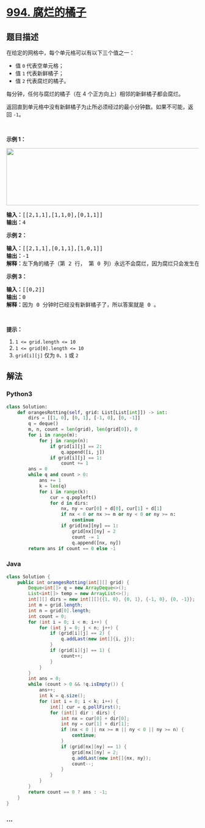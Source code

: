 # [994. 腐烂的橘子](https://leetcode-cn.com/problems/rotting-oranges)



## 题目描述

<!-- 这里写题目描述 -->

<p>在给定的网格中，每个单元格可以有以下三个值之一：</p>

<ul>
	<li>值&nbsp;<code>0</code>&nbsp;代表空单元格；</li>
	<li>值&nbsp;<code>1</code>&nbsp;代表新鲜橘子；</li>
	<li>值&nbsp;<code>2</code>&nbsp;代表腐烂的橘子。</li>
</ul>

<p>每分钟，任何与腐烂的橘子（在 4 个正方向上）相邻的新鲜橘子都会腐烂。</p>

<p>返回直到单元格中没有新鲜橘子为止所必须经过的最小分钟数。如果不可能，返回&nbsp;<code>-1</code>。</p>

<p>&nbsp;</p>

<p><strong>示例 1：</strong></p>

<p><strong><img alt="" src="https://assets.leetcode-cn.com/aliyun-lc-upload/uploads/2019/02/16/oranges.png" style="height: 150px; width: 712px;"></strong></p>

<pre><strong>输入：</strong>[[2,1,1],[1,1,0],[0,1,1]]
<strong>输出：</strong>4
</pre>

<p><strong>示例 2：</strong></p>

<pre><strong>输入：</strong>[[2,1,1],[0,1,1],[1,0,1]]
<strong>输出：</strong>-1
<strong>解释：</strong>左下角的橘子（第 2 行， 第 0 列）永远不会腐烂，因为腐烂只会发生在 4 个正向上。
</pre>

<p><strong>示例 3：</strong></p>

<pre><strong>输入：</strong>[[0,2]]
<strong>输出：</strong>0
<strong>解释：</strong>因为 0 分钟时已经没有新鲜橘子了，所以答案就是 0 。
</pre>

<p>&nbsp;</p>

<p><strong>提示：</strong></p>

<ol>
	<li><code>1 &lt;= grid.length &lt;= 10</code></li>
	<li><code>1 &lt;= grid[0].length &lt;= 10</code></li>
	<li><code>grid[i][j]</code> 仅为&nbsp;<code>0</code>、<code>1</code>&nbsp;或&nbsp;<code>2</code></li>
</ol>


## 解法

<!-- 这里可写通用的实现逻辑 -->

<!-- tabs:start -->

### **Python3**

<!-- 这里可写当前语言的特殊实现逻辑 -->

```python
class Solution:
    def orangesRotting(self, grid: List[List[int]]) -> int:
        dirs = [[1, 0], [0, 1], [-1, 0], [0, -1]]
        q = deque()
        m, n, count = len(grid), len(grid[0]), 0
        for i in range(m):
            for j in range(n):
                if grid[i][j] == 2:
                    q.append([i, j])
                if grid[i][j] == 1:
                    count += 1
        ans = 0
        while q and count > 0:
            ans += 1
            k = len(q)
            for i in range(k):
                cur = q.popleft()
                for d in dirs:
                    nx, ny = cur[0] + d[0], cur[1] + d[1]
                    if nx < 0 or nx >= m or ny < 0 or ny >= n:
                        continue
                    if grid[nx][ny] == 1:
                        grid[nx][ny] = 2
                        count -= 1
                        q.append([nx, ny])
        return ans if count == 0 else -1


```

### **Java**

<!-- 这里可写当前语言的特殊实现逻辑 -->

```java
class Solution {
    public int orangesRotting(int[][] grid) {
        Deque<int[]> q = new ArrayDeque<>();
        List<int[]> temp = new ArrayList<>();
        int[][] dirs = new int[][]{{1, 0}, {0, 1}, {-1, 0}, {0, -1}};
        int m = grid.length;
        int n = grid[0].length;
        int count = 0;
        for (int i = 0; i < m; i++) {
            for (int j = 0; j < n; j++) {
                if (grid[i][j] == 2) {
                    q.addLast(new int[]{i, j});
                }
                if (grid[i][j] == 1) {
                    count++;
                }
            }
        }
        int ans = 0;
        while (count > 0 && !q.isEmpty()) {
            ans++;
            int k = q.size();
            for (int i = 0; i < k; i++) {
                int[] cur = q.pollFirst();
                for (int[] dir : dirs) {
                    int nx = cur[0] + dir[0];
                    int ny = cur[1] + dir[1];
                    if (nx < 0 || nx >= m || ny < 0 || ny >= n) {
                        continue;
                    }
                    if (grid[nx][ny] == 1) {
                        grid[nx][ny] = 2;
                        q.addLast(new int[]{nx, ny});
                        count--;
                    }
                }
            }  
        }
        return count == 0 ? ans : -1;
    }
}
```

### **...**

```

```

<!-- tabs:end -->
